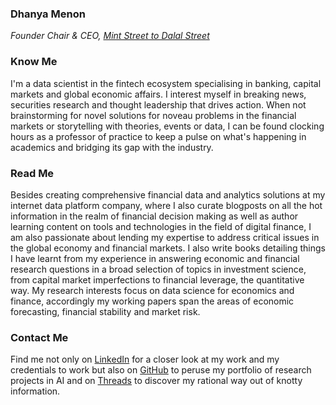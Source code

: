 ### Dhanya Menon
*Founder Chair & CEO, [Mint Street to Dalal Street](https://sites.google.com/view/mint-street-to-dalal-street)*
### Know Me
I'm a data scientist in the fintech ecosystem specialising in banking, capital markets and global economic affairs. I interest myself in breaking news, securities research and thought leadership that drives action. When not brainstorming for novel solutions for noveau problems in the financial markets or storytelling with theories, events or data, I can be found clocking hours as a professor of practice to keep a pulse on what's happening in academics and bridging its gap with the industry.
### Read Me
Besides creating comprehensive financial data and analytics solutions at my internet data platform company, where I also curate blogposts on all the hot information in the realm of financial decision making as well as author learning content on tools and technologies in the field of digital finance, I am also passionate about lending my expertise to address critical issues in the global economy and financial markets. I also write books detailing things I have learnt from my experience in answering economic and financial research questions in a broad selection of topics in investment science, from capital market imperfections to financial leverage, the quantitative way. My research interests focus on data science for economics and finance, accordingly my working papers span the areas of economic forecasting, financial stability and market risk.
### Contact Me 
Find me not only on [LinkedIn](https://www.linkedin.com/in/madamdhanyamenon) for a closer look at my work and my credentials to work but also on [GitHub](https://www.github.com/susridhanyamenon) to peruse my portfolio of research projects in AI and on [Threads](https://www.threads.net/@srtadhanyamenon) to discover my rational way out of knotty information.
